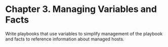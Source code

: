 # Chapter 3. Managing Variables and Facts
Write playbooks that use variables to simplify management of the playbook and facts to reference information about managed hosts.
